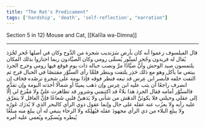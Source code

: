 ```yaml
---
title: "The Rat's Predicament"
tags: ['hardship', 'death', 'self-reflection', "narration"]
---
```


 Section 5 in 12) Mouse and Cat, [[Kalīla wa-Dimna]]

---
قال الفيلسوف زعموا أنه كان بأرض سَرَنديب شجرة من الدَّوح وكان في أصلها جُحر لجُرَذ يُقال له فريدون وجُحر لسِنَّور يُسمَّى رومي وكان الصيَّادون ربما اجتازوا بذلك المكان يلتمسون صيد الوحش وأنَّ صيَّادًا مرَّ ونصب حباله ذات يوم فوقع فيها رومي وخرج الجرذ يبتغي ما يأكل وهو مع ذلك حَذِر يلتفت وينظر فلمَّا رأى السنَّوْر مقتنصًا في الحبال فرح ثم التفت خلفه فأبصر ابن عِرس قد تبعه فنظر فوقه فإذا بومة على شجرةٍ ترصُده فخاف إن انصرف راجعًا أن يثب عليه ابن عِرس وإن ذهب يمينًا أو شمالًا أخذته البومة وإن تقدَّم فالسنَّوْر أمامه فقال الجرذ هذا بلاءٌ قد اكتنفني وشرور قد تظاهرت عليَّ ولا مَفْزع لي إلَّا إلى عقلي وحيلتي فلا يكونَنَّ الدهَش من شأني ولا يَذهبنَّ قلبي شَعاعًا فإنَّ العاقل لا يتفرَّق عليه رأيه ولا يعزُب عنه عقله على حال وإنما عقول ذوي الرأي كالبحر الذي لا يُدرَك غَورُه ولا يبلغ البلاء من ذي الرأي مجهودَ عقله فيُهلِكه ولا الرخاء ينبغي له أن يبلغ منه مبلغًا يُبطره ويُسكِره ويُعمي عليه أمره
